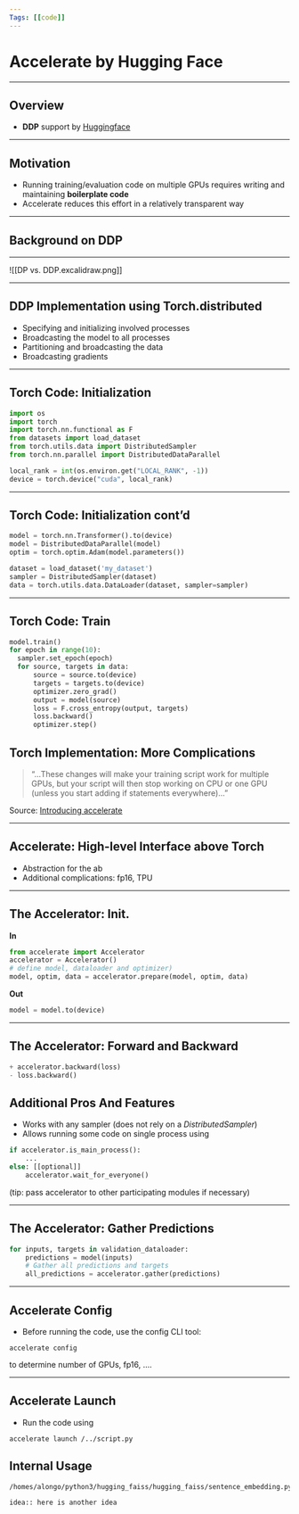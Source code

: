 ```yaml
---
Tags: [[code]]
---
```


# Accelerate by Hugging Face

---

## Overview
- **DDP** support by [Huggingface]([[../STS/Huggingface]])


---

## Motivation
- Running training/evaluation code on multiple GPUs requires writing and maintaining **boilerplate code**
- Accelerate reduces this effort in a relatively transparent way

---

## Background on DDP

---

![[DP vs. DDP.excalidraw.png]]


---
 
 ## DDP Implementation using Torch.distributed

- Specifying and initializing involved processes 
- Broadcasting the model to all processes
- Partitioning and broadcasting the data
- Broadcasting gradients

---
## Torch Code: Initialization
```python
import os
import torch
import torch.nn.functional as F
from datasets import load_dataset
from torch.utils.data import DistributedSampler
from torch.nn.parallel import DistributedDataParallel

local_rank = int(os.environ.get("LOCAL_RANK", -1))
device = torch.device("cuda", local_rank)
```
---
## Torch Code: Initialization cont’d

```python
model = torch.nn.Transformer().to(device)
model = DistributedDataParallel(model)  
optim = torch.optim.Adam(model.parameters())

dataset = load_dataset('my_dataset')
sampler = DistributedSampler(dataset)
data = torch.utils.data.DataLoader(dataset, sampler=sampler)

```

---
## Torch Code: Train

```python
model.train()
for epoch in range(10):
  sampler.set_epoch(epoch)  
  for source, targets in data:
	  source = source.to(device)
	  targets = targets.to(device)
	  optimizer.zero_grad()
	  output = model(source)
	  loss = F.cross_entropy(output, targets)
	  loss.backward()
	  optimizer.step()
```
## Torch Implementation: More Complications
> “...These changes will make your training script work for multiple GPUs, but your script will then stop working on CPU or one GPU (unless you start adding if statements everywhere)...”

Source: [Introducing accelerate](https://huggingface.co/blog/accelerate-library)

---
## Accelerate: High-level Interface above Torch
- Abstraction for the ab
- Additional complications: fp16, TPU

---

## The Accelerator: Init.
**In**
```python
from accelerate import Accelerator
accelerator = Accelerator()
# define model, dataloader and optimizer)
model, optim, data = accelerator.prepare(model, optim, data)
```
**Out**  
```python
model = model.to(device)
```

---
## The Accelerator: Forward and Backward

```python
+ accelerator.backward(loss)
- loss.backward() 
```

## Additional Pros And Features
- Works with any sampler (does not rely on a *DistributedSampler*)
- Allows running some code on single process using
```python
if accelerator.is_main_process():
	...
else: [[optional]]
	accelerator.wait_for_everyone() 
```
(tip: pass accelerator to other participating modules if necessary)

---
## The Accelerator: Gather Predictions
```python
for inputs, targets in validation_dataloader:
    predictions = model(inputs)
    # Gather all predictions and targets
    all_predictions = accelerator.gather(predictions)
```

---

## Accelerate Config 
- Before running the code, use the config CLI tool:
```shell
accelerate config
```
to determine number of GPUs, fp16, ....

---
## Accelerate Launch
- Run the code using
```shell
accelerate launch /../script.py
```

## Internal Usage
```shell
/homes/alongo/python3/hugging_faiss/hugging_faiss/sentence_embedding.py
```




```ad-idea
idea:: here is another idea
```
